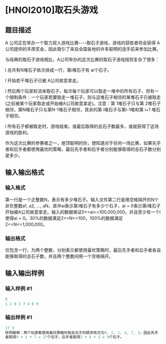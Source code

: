 # [HNOI2010]取石头游戏

## 题目描述

A 公司正在举办一个智力双人游戏比赛----取石子游戏，游戏的获胜者将会获得 A 公司提供的丰厚奖金，因此吸引了来自全国各地的许多聪明的选手前来参加比赛。

与经典的取石子游戏相比，A公司举办的这次比赛的取石子游戏规则复杂了很多：

l 总共有N堆石子依次排成一行，第i堆石子有 ai个石子。

l 开始若干堆石子已被 A公司故意拿走。

l 然后两个玩家轮流来取石子，每次每个玩家可以取走一堆中的所有石子，但有一个限制条件：一个玩家若要取走一堆石子，则与这堆石子相邻的某堆石子已被取走(之前被某个玩家取走或开始被A公司故意拿走)。注意：第 1堆石子只与第 2堆石子相邻，第N堆石子只与第N-1堆石子相邻，其余的第 i堆石子与第i-1堆和第 i+1 堆石子相邻。

l 所有石子都被取走时，游戏结束。谁最后取得的总石子数最多，谁就获得了这场游戏的胜利。

作为这次比赛的参赛者之一，绝顶聪明的你，想知道对于任何一场比赛，如果先手者和后手者都使用最优的策略，最后先手者和后手者分别能够取得的总石子数分别是多少。

## 输入输出格式

### 输入格式

第一行是一个正整数N，表示有多少堆石子。输入文件第二行是用空格隔开的N个非负整数a1, a2, ..., aN，其中ai表示第i堆石子有多少个石子，ai = 0表示第i堆石子开始被A公司故意拿走。输入的数据保证0<=ai<=100,000,000，并且至少有一个i使得ai = 0。30%的数据满足2<=N<=100，100%的数据满足2<=N<=1,000,000。

### 输出格式

仅包含一行，为两个整数，分别表示都使用最优策略时，最后先手者和后手者各自能够取得的总石子数，并且两个整数间用一个空格隔开。

## 输入输出样例

### 输入样例 #1

```cpp
8
1 2 0 3 7 4 0 9
```


### 输出样例 #1

```cpp
17 9
样例解释：两个玩家都使用最优策略时取走石子的顺序依次为9, 2, 1, 4, 7, 3，因此先手
者取得9 + 1 + 7 = 17个石子，后手者取得2 + 4 + 3 = 9个石子。
```


